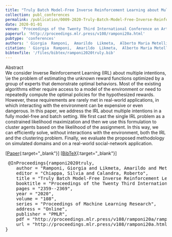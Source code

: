 ```yaml
---
title: "Truly Batch Model-Free Inverse Reinforcement Learning about Multiple Intentions"
collection: publ_conferences
permalink: /publication/0009-2020-Truly-Batch-Model-Free-Inverse-Reinforcement-Learning-about-Multiple-Intentions
date: 2020-01-01
venue: 'Proceedings of the Twenty Third International Conference on Artificial Intelligence and Statistics'
paperurl: 'http://proceedings.mlr.press/v108/ramponi20a.html'
pubtype: 'conferences'
authors: ' Giorgia  Ramponi,  Amarildo  Likmeta,  Alberto Maria Metelli,  Andrea  Tirinzoni, and  Marcello  Restelli'
citation: ' Giorgia  Ramponi,  Amarildo  Likmeta,  Alberto Maria Metelli,  Andrea  Tirinzoni, and  Marcello  Restelli&quot;Truly Batch Model-Free Inverse Reinforcement Learning about Multiple Intentions.&quot; Proceedings of the Twenty Third International Conference on Artificial Intelligence and Statistics, 2020.'
bibtexfile: '/files/bibtex/ramponi2020truly.bib'
---
```

Abstract
 <br> We consider Inverse Reinforcement Learning (IRL) about multiple intentions, \ie the problem of estimating the unknown reward functions optimized by a group of experts that demonstrate optimal behaviors. Most of the existing algorithms either require access to a model of the environment or need to repeatedly compute the optimal policies for the hypothesized rewards. However, these requirements are rarely met in real-world applications, in which interacting with the environment can be expensive or even dangerous. In this paper, we address the IRL about multiple intentions in a fully model-free and batch setting. We first cast the single IRL problem as a constrained likelihood maximization and then we use this formulation to cluster agents based on the likelihood of the assignment. In this way, we can efficiently solve, without interactions with the environment, both the IRL and the clustering problem. Finally, we evaluate the proposed methodology on simulated domains and on a real-world social-network application. <br> 

 [[Paper](http://proceedings.mlr.press/v108/ramponi20a.html){:target="_blank"}] [[BibTeX](/files/bibtex/ramponi2020truly.bib){:target="_blank"}] 
<pre> @InProceedings{ramponi2020truly,
    author = "Ramponi, Giorgia and Likmeta, Amarildo and Metelli, Alberto Maria and Tirinzoni, Andrea and Restelli, Marcello",
    editor = "Chiappa, Silvia and Calandra, Roberto",
    title = "Truly Batch Model-Free Inverse Reinforcement Learning about Multiple Intentions",
    booktitle = "Proceedings of the Twenty Third International Conference on Artificial Intelligence and Statistics",
    pages = "2359--2369",
    year = "2020",
    volume = "108",
    series = "Proceedings of Machine Learning Research",
    address = "Online",
    publisher = "PMLR",
    pdf = "http://proceedings.mlr.press/v108/ramponi20a/ramponi20a.pdf",
    url = "http://proceedings.mlr.press/v108/ramponi20a.html"
} </pre>
